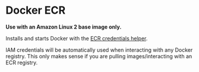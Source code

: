 # Docker ECR

**Use with an Amazon Linux 2 base image only.**

Installs and starts Docker with the
[ECR credentials helper](https://github.com/awslabs/amazon-ecr-credential-helper.).

IAM credentials will be automatically used when interacting with any Docker
registry. This only makes sense if you are pulling images/interacting with an
ECR registry.